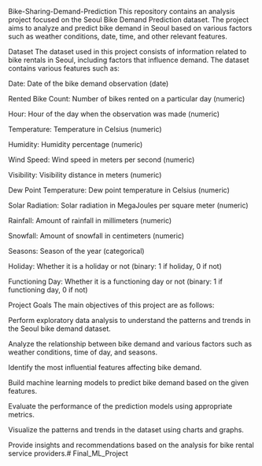 Bike-Sharing-Demand-Prediction
This repository contains an analysis project focused on the Seoul Bike Demand Prediction dataset. The project aims to analyze and predict bike demand in Seoul based on various factors such as weather conditions, date, time, and other relevant features.

Dataset
The dataset used in this project consists of information related to bike rentals in Seoul, including factors that influence demand. The dataset contains various features such as:

Date: Date of the bike demand observation (date)

Rented Bike Count: Number of bikes rented on a particular day (numeric)

Hour: Hour of the day when the observation was made (numeric)

Temperature: Temperature in Celsius (numeric)

Humidity: Humidity percentage (numeric)

Wind Speed: Wind speed in meters per second (numeric)

Visibility: Visibility distance in meters (numeric)

Dew Point Temperature: Dew point temperature in Celsius (numeric)

Solar Radiation: Solar radiation in MegaJoules per square meter (numeric)

Rainfall: Amount of rainfall in millimeters (numeric)

Snowfall: Amount of snowfall in centimeters (numeric)

Seasons: Season of the year (categorical)

Holiday: Whether it is a holiday or not (binary: 1 if holiday, 0 if not)

Functioning Day: Whether it is a functioning day or not (binary: 1 if functioning day, 0 if not)

Project Goals
The main objectives of this project are as follows:

Perform exploratory data analysis to understand the patterns and trends in the Seoul bike demand dataset.

Analyze the relationship between bike demand and various factors such as weather conditions, time of day, and seasons.

Identify the most influential features affecting bike demand.

Build machine learning models to predict bike demand based on the given features.

Evaluate the performance of the prediction models using appropriate metrics.

Visualize the patterns and trends in the dataset using charts and graphs.

Provide insights and recommendations based on the analysis for bike rental service providers.# Final_ML_Project
